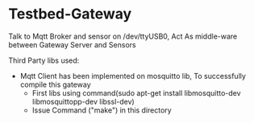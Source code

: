 # Testbed-Gateway

Talk to Mqtt Broker and sensor on /dev/ttyUSB0, Act As middle-ware between Gateway Server and Sensors

Third Party libs used:

- Mqtt Client has been implemented on mosquitto lib, To successfully compile this gateway
	- First libs using command(sudo apt-get install libmosquitto-dev libmosquittopp-dev libssl-dev)
	- Issue Command ("make") in this directory